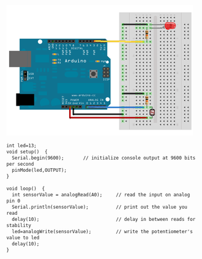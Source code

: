 ![](https://github.com/UTDallasCSO/EngineeringProjectsWithArduino/blob/master/Codes/8%20LDR%20LED/8.LDR_LED.png)

````
int led=13;
void setup()  {
  Serial.begin(9600);   	// initialize console output at 9600 bits per second
  pinMode(led,OUTPUT);
}		    		

void loop()  {
  int sensorValue = analogRead(A0); 	// read the input on analog pin 0
  Serial.println(sensorValue);          // print out the value you read
  delay(10);                            // delay in between reads for stability
  led=analogWrite(sensorValue);         // write the potentiometer's value to led
  delay(10);
}
````
